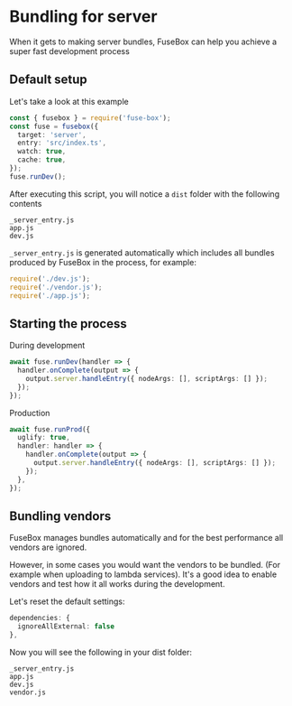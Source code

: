 # Bundling for server

When it gets to making server bundles, FuseBox can help you achieve a super fast development process

## Default setup

Let's take a look at this example

```ts
const { fusebox } = require('fuse-box');
const fuse = fusebox({
  target: 'server',
  entry: 'src/index.ts',
  watch: true,
  cache: true,
});
fuse.runDev();
```

After executing this script, you will notice a `dist` folder with the following contents

```
_server_entry.js
app.js
dev.js
```

`_server_entry.js` is generated automatically which includes all bundles produced by FuseBox in the process, for
example:

```js
require('./dev.js');
require('./vendor.js');
require('./app.js');
```

## Starting the process

During development

```ts
await fuse.runDev(handler => {
  handler.onComplete(output => {
    output.server.handleEntry({ nodeArgs: [], scriptArgs: [] });
  });
});
```

Production

```ts
await fuse.runProd({
  uglify: true,
  handler: handler => {
    handler.onComplete(output => {
      output.server.handleEntry({ nodeArgs: [], scriptArgs: [] });
    });
  },
});
```

## Bundling vendors

FuseBox manages bundles automatically and for the best performance all vendors are ignored.

However, in some cases you would want the vendors to be bundled. (For example when uploading to lambda services). It's a
good idea to enable vendors and test how it all works during the development.

Let's reset the default settings:

```ts
dependencies: {
  ignoreAllExternal: false
},
```

Now you will see the following in your dist folder:

```
_server_entry.js
app.js
dev.js
vendor.js
```
